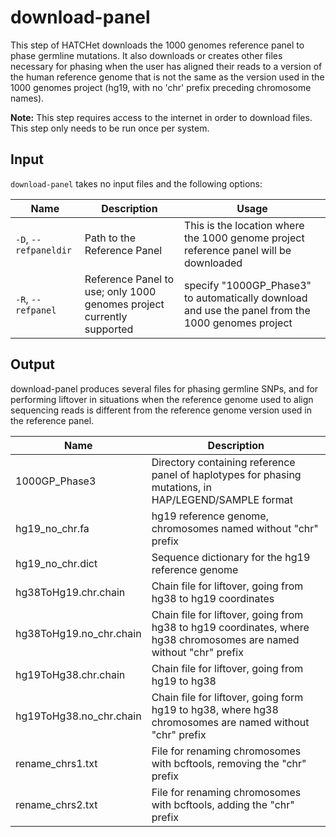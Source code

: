 # download-panel

This step of HATCHet downloads the 1000 genomes reference panel to phase germline mutations. It also downloads or creates other files necessary for phasing when the user has aligned their reads to a version of the human reference genome that is not the same as the version used in the 1000 genomes project (hg19, with no 'chr' prefix preceding chromosome names).

**Note:** This step requires access to the internet in order to download files. This step only needs to be run once per system.

## Input

`download-panel` takes no input files and the following options:

| Name | Description | Usage |
|------|-------------|-------|
| `-D`, `--refpaneldir` | Path to the Reference Panel | This is the location where the 1000 genome project reference panel will be downloaded |
| `-R`, `--refpanel` | Reference Panel to use; only 1000 genomes project currently supported | specify "1000GP_Phase3" to automatically download and use the panel from the 1000 genomes project |

## Output

download-panel produces several files for phasing germline SNPs, and for performing liftover in situations when the reference genome used to align sequencing reads is different from the reference genome version used in the reference panel.

| Name | Description |
|------|-------------|
| 1000GP_Phase3 | Directory containing reference panel of haplotypes for phasing mutations, in HAP/LEGEND/SAMPLE format |
| hg19_no_chr.fa | hg19 reference genome, chromosomes named without "chr" prefix |
| hg19_no_chr.dict | Sequence dictionary for the hg19 reference genome |
| hg38ToHg19.chr.chain | Chain file for liftover, going from hg38 to hg19 coordinates |
| hg38ToHg19.no_chr.chain | Chain file for liftover, going from hg38 to hg19 coordinates, where hg38 chromosomes are named without "chr" prefix |
| hg19ToHg38.chr.chain | Chain file for liftover, going from hg19 to hg38 |
| hg19ToHg38.no_chr.chain | Chain file for liftover, going form hg19 to hg38, where hg38 chromosomes are named without "chr" prefix |
| rename_chrs1.txt | File for renaming chromosomes with bcftools, removing the "chr" prefix |
| rename_chrs2.txt | File for renaming chromosomes with bcftools, adding the "chr" prefix |
